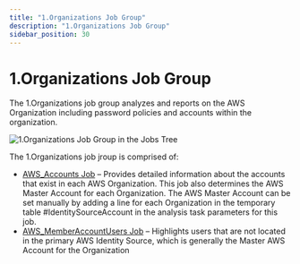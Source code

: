 ```yaml
---
title: "1.Organizations Job Group"
description: "1.Organizations Job Group"
sidebar_position: 30
---
```


# 1.Organizations Job Group

The 1.Organizations job group analyzes and reports on the AWS Organization including password
policies and accounts within the organization.

![1.Organizations Job Group in the Jobs Tree](/images/accessanalyzer/12.0/solutions/aws/organizations/jobstree.webp)

The 1.Organizations job jroup is comprised of:

- [AWS_Accounts Job](/docs/accessanalyzer/12.0/solutions/aws/organizations/aws_accounts.md) – Provides detailed information about the accounts that exist
  in each AWS Organization. This job also determines the AWS Master Account for each Organization.
  The AWS Master Account can be set manually by adding a line for each Organization in the temporary
  table #IdentitySourceAccount in the analysis task parameters for this job.
- [AWS_MemberAccountUsers Job](/docs/accessanalyzer/12.0/solutions/aws/organizations/aws_memberaccountusers.md) – Highlights users that are not located in
  the primary AWS Identity Source, which is generally the Master AWS Account for the Organization
